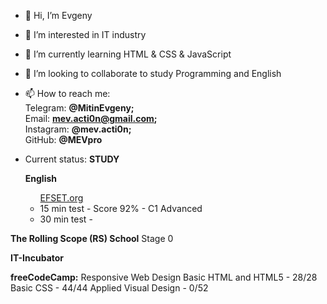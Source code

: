 - 👋 Hi, I’m Evgeny
- 👀 I’m interested in IT industry
- 🌱 I’m currently learning HTML & CSS & JavaScript
- 💞️ I’m looking to collaborate to study Programming and English
- 📫 How to reach me: 
<br>Telegram: <strong>@MitinEvgeny;</strong>
<br>Email: <strong>mev.acti0n@gmail.com;</strong>
<br>Instagram: <strong>@mev.acti0n;</strong>
<br>GitHub: <strong>@MEVpro</strong>

- Current status: <strong>STUDY</strong>

<ul><strong>English</strong>
    <ul><a href="https://www.efset.org/" target="_blank">EFSET.org</a>
        <li>15 min test - Score 92% - C1 Advanced</li>
        <li>30 min test - </li>
        </ul>
    </ul>
<strong>The Rolling Scope (RS) School</strong>
        Stage 0

<strong>IT-Incubator</strong>

<strong>freeCodeCamp:</strong>
        Responsive Web Design
            Basic HTML and HTML5 - 28/28
            Basic CSS - 44/44
            Applied Visual Design - 0/52

